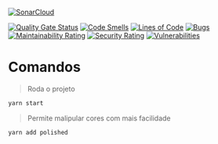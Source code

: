 [![SonarCloud](https://sonarcloud.io/images/project_badges/sonarcloud-orange.svg)](https://sonarcloud.io/dashboard?id=AmauriOliveira_github_explorer_goStack)

[![Quality Gate Status](https://sonarcloud.io/api/project_badges/measure?project=AmauriOliveira_github_explorer_goStack&metric=alert_status)](https://sonarcloud.io/dashboard?id=AmauriOliveira_github_explorer_goStack)
[![Code Smells](https://sonarcloud.io/api/project_badges/measure?project=AmauriOliveira_github_explorer_goStack&metric=code_smells)](https://sonarcloud.io/dashboard?id=AmauriOliveira_github_explorer_goStack)
[![Lines of Code](https://sonarcloud.io/api/project_badges/measure?project=AmauriOliveira_github_explorer_goStack&metric=ncloc)](https://sonarcloud.io/dashboard?id=AmauriOliveira_github_explorer_goStack)
[![Bugs](https://sonarcloud.io/api/project_badges/measure?project=AmauriOliveira_github_explorer_goStack&metric=bugs)](https://sonarcloud.io/dashboard?id=AmauriOliveira_github_explorer_goStack)
[![Maintainability Rating](https://sonarcloud.io/api/project_badges/measure?project=AmauriOliveira_github_explorer_goStack&metric=sqale_rating)](https://sonarcloud.io/dashboard?id=AmauriOliveira_github_explorer_goStack)
[![Security Rating](https://sonarcloud.io/api/project_badges/measure?project=AmauriOliveira_github_explorer_goStack&metric=security_rating)](https://sonarcloud.io/dashboard?id=AmauriOliveira_github_explorer_goStack)
[![Vulnerabilities](https://sonarcloud.io/api/project_badges/measure?project=AmauriOliveira_github_explorer_goStack&metric=vulnerabilities)](https://sonarcloud.io/dashboard?id=AmauriOliveira_github_explorer_goStack)

# Comandos

>Roda o projeto

```bash
yarn start
```

>Permite malipular cores com mais facilidade

```bash
yarn add polished
```
